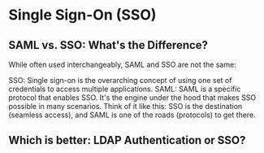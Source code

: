 # Single Sign-On (SSO)

## SAML vs. SSO: What's the Difference?

While often used interchangeably, SAML and SSO are not the same:

SSO: Single sign-on is the overarching concept of using one set of credentials to access multiple applications.
SAML: SAML is a specific protocol that enables SSO. It's the engine under the hood that makes SSO possible in many scenarios.
Think of it like this: SSO is the destination (seamless access), and SAML is one of the roads (protocols) to get there.

## Which is better: LDAP Authentication or SSO?